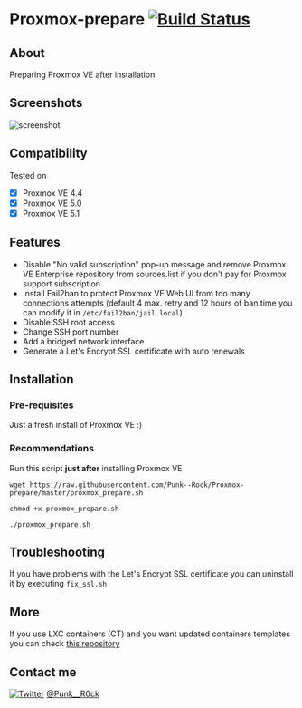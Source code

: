 # Proxmox-prepare [![Build Status](https://travis-ci.org/Punk--Rock/Proxmox-prepare.svg?branch=master)](https://travis-ci.org/Punk--Rock/Proxmox-prepare)

## About

Preparing Proxmox VE after installation

## Screenshots

![screenshot](http://i.imgur.com/uhiRiq7.png)

## Compatibility

Tested on 

* [x] Proxmox VE 4.4
* [x] Proxmox VE 5.0
* [x] Proxmox VE 5.1

## Features

- Disable "No valid subscription" pop-up message and remove Proxmox VE Enterprise repository from sources.list if you don't pay for Proxmox support subscription
- Install Fail2ban to protect Proxmox VE Web UI from too many connections attempts (default 4 max. retry and 12 hours of ban time you can modify it in ```/etc/fail2ban/jail.local```)
- Disable SSH root access
- Change SSH port number
- Add a bridged network interface
- Generate a Let's Encrypt SSL certificate with auto renewals

## Installation

### Pre-requisites

Just a fresh install of Proxmox VE :)

### Recommendations

Run this script __just after__ installing Proxmox VE

```shell
wget https://raw.githubusercontent.com/Punk--Rock/Proxmox-prepare/master/proxmox_prepare.sh

chmod +x proxmox_prepare.sh

./proxmox_prepare.sh
```

## Troubleshooting

If you have problems with the Let's Encrypt SSL certificate you can uninstall it by executing ```fix_ssl.sh```

## More

If you use LXC containers (CT) and you want updated containers templates you can check [this repository](https://github.com/Punk--Rock/Proxmox-templates#proxmox-templates)

## Contact me

[![Twitter](https://cdn1.iconfinder.com/data/icons/logotypes/32/twitter-24.png)](https://twitter.com/Punk__R0ck) [@Punk__R0ck](https://twitter.com/Punk__R0ck)
